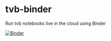 # tvb-binder
Run tvb notebooks live in the cloud using Binder

[![Binder](https://mybinder.org/badge.svg)](https://mybinder.org/v2/gh/JohnGriffiths/tvb-binder/master)
